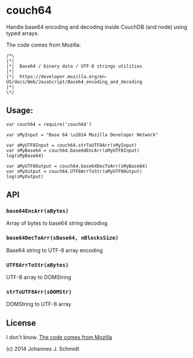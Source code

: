 # couch64
Handle base64 encoding and decoding inside CouchDB (and node) using typed arrays.

The code comes from Mozilla:
```
/*\
|*|
|*|  Base64 / binary data / UTF-8 strings utilities
|*|
|*|  https://developer.mozilla.org/en-US/docs/Web/JavaScript/Base64_encoding_and_decoding
|*|
\*/
```

## Usage:
```
var couch64 = require('couch64')

var sMyInput = "Base 64 \u2014 Mozilla Developer Network"

var aMyUTF8Input = couch64.strToUTF8Arr(sMyInput)
var sMyBase64 = couch64.base64EncArr(aMyUTF8Input)
log(sMyBase64)

var aMyUTF8Output = couch64.base64DecToArr(sMyBase64)
var sMyOutput = couch64.UTF8ArrToStr(aMyUTF8Output)
log(sMyOutput)
```

## API
### `base64EncArr(aBytes)`
Array of bytes to base64 string decoding

### `base64DecToArr(sBase64, nBlocksSize)`
Base64 string to UTF-8 array encoding

### `UTF8ArrToStr(aBytes)`
UTF-8 array to DOMString

### `strToUTF8Arr(sDOMStr)`
DOMString to UTF-8 array


## License
I don't know. [The code comes from Mozilla](https://developer.mozilla.org/en-US/docs/Web/JavaScript/Base64_encoding_and_decoding)

(c) 2014 Johannes J. Schmidt
